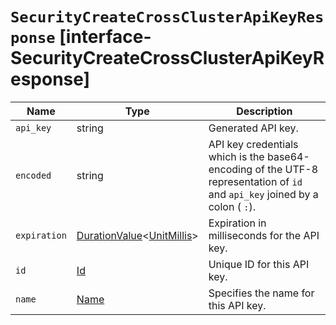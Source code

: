 # `SecurityCreateCrossClusterApiKeyResponse` [interface-SecurityCreateCrossClusterApiKeyResponse]

| Name | Type | Description |
| - | - | - |
| `api_key` | string | Generated API key. |
| `encoded` | string | API key credentials which is the base64-encoding of the UTF-8 representation of `id` and `api_key` joined by a colon ( `:`). |
| `expiration` | [DurationValue](./DurationValue.md)<[UnitMillis](./UnitMillis.md)> | Expiration in milliseconds for the API key. |
| `id` | [Id](./Id.md) | Unique ID for this API key. |
| `name` | [Name](./Name.md) | Specifies the name for this API key. |
